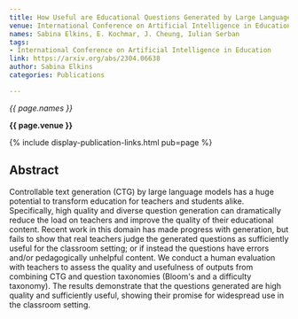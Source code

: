 ```yaml
---
title: How Useful are Educational Questions Generated by Large Language Models?
venue: International Conference on Artificial Intelligence in Education
names: Sabina Elkins, E. Kochmar, J. Cheung, Iulian Serban
tags:
- International Conference on Artificial Intelligence in Education
link: https://arxiv.org/abs/2304.06638
author: Sabina Elkins
categories: Publications

---
```


*{{ page.names }}*

**{{ page.venue }}**

{% include display-publication-links.html pub=page %}

## Abstract

Controllable text generation (CTG) by large language models has a huge potential to transform education for teachers and students alike. Specifically, high quality and diverse question generation can dramatically reduce the load on teachers and improve the quality of their educational content. Recent work in this domain has made progress with generation, but fails to show that real teachers judge the generated questions as sufficiently useful for the classroom setting; or if instead the questions have errors and/or pedagogically unhelpful content. We conduct a human evaluation with teachers to assess the quality and usefulness of outputs from combining CTG and question taxonomies (Bloom's and a difficulty taxonomy). The results demonstrate that the questions generated are high quality and sufficiently useful, showing their promise for widespread use in the classroom setting.